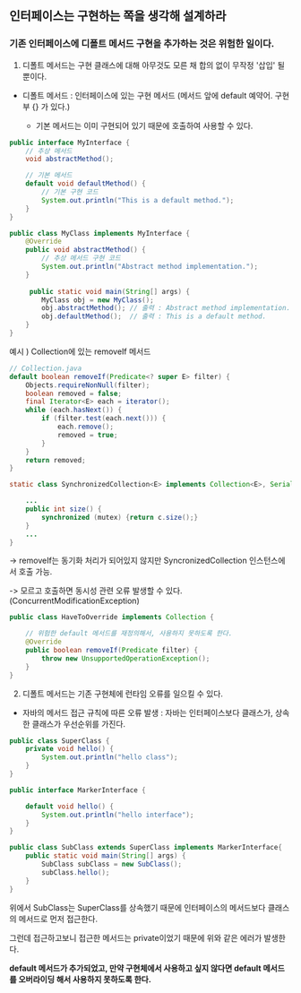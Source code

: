## 인터페이스는 구현하는 쪽을 생각해 설계하라
 

### 기존 인터페이스에 디폴트 메서드 구현을 추가하는 것은 위험한 일이다.

1. 디폴트 메서드는 구현 클래스에 대해 아무것도 모른 채 합의 없이 무작정 '삽입' 될 뿐이다.

 

- 디폴트 메서드 : 인터페이스에 있는 구현 메서드 (메서드 앞에 default 예약어. 구현부 {} 가 있다.)

     - 기본 메서드는 이미 구현되어 있기 때문에 호출하여 사용할 수 있다.
```java
public interface MyInterface {
    // 추상 메서드
    void abstractMethod();

    // 기본 메서드
    default void defaultMethod() {
        // 기본 구현 코드
        System.out.println("This is a default method.");
    }
}
```
```java
public class MyClass implements MyInterface {
    @Override
    public void abstractMethod() {
        // 추상 메서드 구현 코드
        System.out.println("Abstract method implementation.");
    }
    
     public static void main(String[] args) {
        MyClass obj = new MyClass();
        obj.abstractMethod(); // 출력 : Abstract method implementation.
        obj.defaultMethod();  // 출력 : This is a default method.
    }
}
```
 

 

예시 ) Collection에 있는 removeIf 메서드

```java
// Collection.java
default boolean removeIf(Predicate<? super E> filter) {
    Objects.requireNonNull(filter);
    boolean removed = false;
    final Iterator<E> each = iterator();
    while (each.hasNext()) {
        if (filter.test(each.next())) {
            each.remove();
            removed = true;
        }
    }
    return removed;
}
```
```java
static class SynchronizedCollection<E> implements Collection<E>, Serializable {

    ...
    public int size() {
        synchronized (mutex) {return c.size();}
    }
    ...
}
```
-> removeIf는 동기화 처리가 되어있지 않지만 SyncronizedCollection 인스턴스에서 호출 가능.

-> 모르고 호출하면 동시성 관련 오류 발생할 수 있다. (ConcurrentModificationException)


```java
public class HaveToOverride implements Collection {

    // 위험한 default 메서드를 재정의해서, 사용하지 못하도록 한다. 
    @Override
    public boolean removeIf(Predicate filter) {
        throw new UnsupportedOperationException();
    }
}
 ```

 

2. 디폴트 메서드는 기존 구현체에 런타임 오류를 일으킬 수 있다.

- 자바의 메서드 접근 규칙에 따른 오류 발생 : 자바는 인터페이스보다 클래스가, 상속한 클래스가 우선순위를 가진다. 
```java
public class SuperClass {
    private void hello() {
        System.out.println("hello class");
    }
}

public interface MarkerInterface {

    default void hello() {
        System.out.println("hello interface");
    }
}
```
```java
public class SubClass extends SuperClass implements MarkerInterface{
    public static void main(String[] args) {
        SubClass subClass = new SubClass();
        subClass.hello();
    }
}
```
위에서 SubClass는 SuperClass를 상속했기 때문에 인터페이스의 메서드보다 클래스의 메서드로 먼저 접근한다.

그런데 접근하고보니 접근한 메서드는 private이었기 때문에 위와 같은 에러가 발생한다. 

<b>default 메서드가 추가되었고, 만약 구현체에서 사용하고 싶지 않다면 default 메서드를 오버라이딩 해서 사용하지 못하도록 한다. </b>
